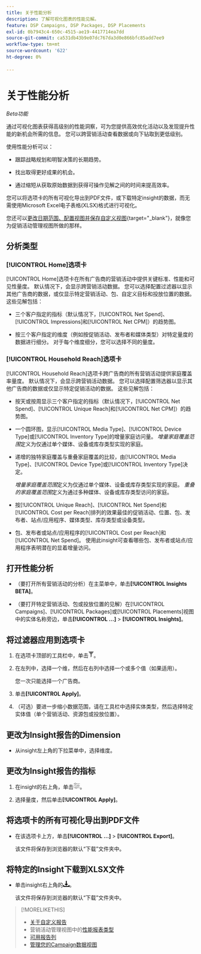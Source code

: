 ```yaml
---
title: 关于性能分析
description: 了解可视化图表的性能见解。
feature: DSP Campaigns, DSP Packages, DSP Placements
exl-id: 0b7943c4-650c-4515-ae19-4417714ea7dd
source-git-commit: ca531db43b9e07dc767da3d0e866bfc85add7ee9
workflow-type: tm+mt
source-wordcount: '622'
ht-degree: 0%

---
```


# 关于性能分析

*Beta功能*

<!-- Edit title and metadata as necessary -->

通过可视化图表获得高级别的性能洞察，可为您提供高效优化活动以及发现提升性能的新机会所需的信息。 您可以跨营销活动查看数据或向下钻取到更低级别。

使用性能分析可以：

* 跟踪战略规划和明智决策的长期趋势。

* 找出取得更好成果的机会。

* 通过缩短从获取原始数据到获得可操作见解之间的时间来提高效率。

您可以将选项卡的所有可视化导出到PDF文件，或下载特定insight的数据，而无需使用Microsoft Excel电子表格(XLSX)格式进行可视化。

您还可以[更改日期范围、配置视图并保存自定义视图](/help/dsp/campaign-management/reports/campaign-data-views-manage.md){target="_blank"}，就像您为促销活动管理视图所做的那样。

## 分析类型

### [!UICONTROL Home]选项卡

[!UICONTROL Home]选项卡在所有广告商的营销活动<!-- active only? -->中提供关键标准、性能和可见性量度。 默认情况下，会显示跨营销活动数据。 您可以选择配置过滤器以显示其他广告商的数据，或仅显示特定营销活动<!-- active only? -->、包<!-- active only? -->、自定义目标和投放位置<!-- active only? -->的数据。 这些见解包括：

* 三个客户指定的指标（默认情况下，[!UICONTROL Net Spend]、[!UICONTROL Impressions]和[!UICONTROL Net CPM]）的趋势图。

* 按三个客户指定的维度（例如按促销活动、发布者和媒体类型）对特定量度的数据进行细分。 对于每个维度细分，您可以选择不同的量度。

### [!UICONTROL Household Reach]选项卡

[!UICONTROL Household Reach]选项卡跨广告商的所有营销活动<!-- active only? -->提供家庭覆盖率量度。 默认情况下，会显示跨营销活动数据。 您可以选择配置筛选器以显示其他广告商的数据或仅显示特定促销活动的数据<!-- active only? -->。 这些见解包括：

* 按天或按周显示三个客户指定的指标（默认情况下，[!UICONTROL Net Spend]、[!UICONTROL Unique Reach]和[!UICONTROL Net CPM]）的趋势图。

* 一个圆环图，显示[!UICONTROL Media Type]、[!UICONTROL Device Type]或[!UICONTROL Inventory Type]的增量家庭访问量。 *增量家庭覆盖范围*&#x200B;定义为仅通过单个媒体、设备或库存类型实现的家庭。

* 递增的独特家庭覆盖与重叠家庭覆盖的比较，由[!UICONTROL Media Type]、[!UICONTROL Device Type]或[!UICONTROL Inventory Type]决定。

  *增量家庭覆盖范围*&#x200B;定义为仅通过单个媒体、设备或库存类型实现的家庭。 *重叠的家庭覆盖范围*&#x200B;定义为通过多种媒体、设备或库存类型访问的家庭。

* 按[!UICONTROL Unique Reach]、[!UICONTROL Net Spend]和[!UICONTROL Cost per Reach]排列的效果最佳的促销活动、位置、包、发布者、站点/应用程序、媒体类型、库存类型或设备类型。

* 包、发布者或站点/应用程序的[!UICONTROL Cost per Reach]和[!UICONTROL Net Spend]。 使用此insight可查看哪些包、发布者或站点/应用程序表明潜在的显着增量访问。

## 打开性能分析

* （要打开所有营销活动的分析）在主菜单中，单击&#x200B;**[!UICONTROL Insights BETA]**。

* （要打开特定营销活动、包或投放位置的见解）在[!UICONTROL Campaigns]、[!UICONTROL Packages]或[!UICONTROL Placements]视图中的实体名称旁边，单击&#x200B;**[!UICONTROL ...]** > **[!UICONTROL Insights]**。

## 将过滤器应用到选项卡

1. 在选项卡顶部的工具栏中，单击![筛选器按钮](/help/dsp/assets/filter.png)。

1. 在左列中，选择一个维，然后在右列中选择一个或多个值（如果适用）。

   您一次只能选择一个广告商。

1. 单击&#x200B;**[!UICONTROL Apply]**。

1. （可选）要进一步缩小数据范围，请在工具栏中选择实体类型，然后选择特定实体值（单个营销活动、资源包或投放位置）。

## 更改为Insight报告的Dimension

* 从insight左上角的下拉菜单中，选择维度。

## 更改为Insight报告的指标

1. 在insight的右上角，单击![指标设置](/help/dsp/assets/metric-settings.png "指标设置")。

1. 选择量度，然后单击&#x200B;**[!UICONTROL Apply]**。

## 将选项卡的所有可视化导出到PDF文件

* 在该选项卡上方，单击&#x200B;**[!UICONTROL ...]** > **[!UICONTROL Export]**。

  该文件将保存到浏览器的默认“下载”文件夹中。

## 将特定的Insight下载到XLSX文件

* 单击insight右上角的![下载](/help/creative/assets/download.png "下载")。

  该文件将保存到浏览器的默认“下载”文件夹中。

>[!MORELIKETHIS]
>
>* [关于自定义报告](/help/dsp/reports/report-about.md)
>* 营销活动管理视图中的[性能报表类型](/help/dsp/campaign-management/reports/campaign-reports-about.md)
>* [可用报告列](/help/dsp/reports/report-columns.md)
>* [管理您的Campaign数据视图](/help/dsp/campaign-management/reports/campaign-data-views-manage.md)
